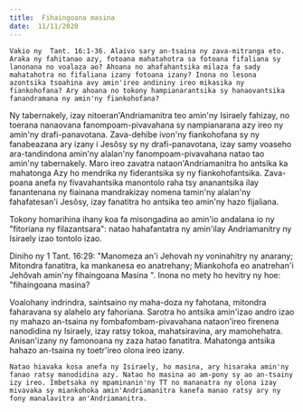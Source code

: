 ```yaml
---
title:  Fihaingoana masina
date:  11/11/2020
---
```


`Vakio ny  Tant. 16:1-36. Alaivo sary an-tsaina ny zava-mitranga eto. Araka ny fahitanao azy, fotoana mahatahotra sa fotoana fifaliana sy lanonana no voalaza ao? Ahoana no ahafahantsika milaza fa sady mahatahotra no fifaliana izany fotoana izany? Inona no lesona azontsika tsoahina avy amin'ireo andininy ireo mikasika ny fiankohofana? Ary ahoana no tokony hampianarantsika sy hanaovantsika fanandramana ny amin'ny fiankohofana?`

Ny tabernakely, izay nitoeran'Andriamanitra teo amin'ny Isiraely fahizay, no toerana nanaovana fanompoam-pivavahana sy nampianarana azy ireo ny amin'ny drafi-panavotana. Zava-dehibe ivon'ny fiankohofana sy ny fanabeazana ary izany i Jesôsy sy ny drafi-panavotana, izay samy voaseho ara-tandindona amin'ny alalan'ny fanompoam-pivavahana natao tao amin'ny tabernakely. Maro ireo zavatra nataon'Andriamanitra ho antsika ka mahatonga Azy ho mendrika ny fiderantsika sy ny fiankohofantsika. Zava-poana anefa ny fivavahantsika manontolo raha tsy ananantsika ilay fanantenana ny fiainana mandrakizay nomena tamin'ny alalan'ny fahafatesan'i Jesôsy, izay fanatitra ho antsika teo amin'ny hazo fijaliana.

Tokony homarihina ihany koa fa misongadina ao amin'io andalana io ny "fitoriana ny filazantsara": natao hahafantatra ny amin'ilay Andriamanitry ny Isiraely izao tontolo izao.

Diniho ny 1 Tant. 16:29: "Manomeza an'i Jehovah ny voninahitry ny anarany; Mitondra fanatitra, ka mankanesa eo anatrehany; Miankohofa eo anatrehan'i Jehôvah amin'ny fihaingoana Masina ". Inona no mety ho hevitry ny hoe: "fihaingoana masina?

Voalohany indrindra, saintsaino ny maha-doza ny fahotana, mitondra faharavana sy alahelo ary fahoriana. Sarotra ho antsika amin'izao andro izao ny mahazo an-tsaina ny fombafombam-pivavahana nataon'ireo firenena nanodidina ny Isiraely, izay ratsy tokoa, mahatsiravina, ary mamohehatra. Anisan'izany ny famonoana ny zaza hatao fanatitra. Mahatonga antsika hahazo an-tsaina ny toetr'ireo olona ireo izany.

`Natao hiavaka kosa anefa ny Isiraely, ho masina, ary hisaraka amin'ny fanao ratsy manodidina azy. Natao ho masina ao am-pony sy ao an-tsainy izy ireo. Imbetsaka ny mpaminanin'ny TT no mananatra ny olona izay mivavaka sy miankohoka amin'Andriamanitra kanefa manao ratsy ary ny fony manalavitra an'Andriamanitra.`